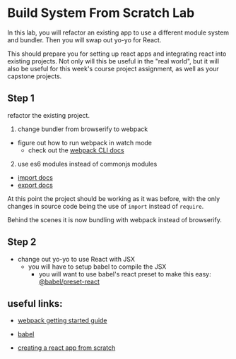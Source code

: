 # Build System From Scratch Lab

In this lab, you will refactor an existing app to use a different module system and bundler. Then you will swap out yo-yo for React.

This should prepare you for setting up react apps and integrating react into existing projects. Not only will this be useful in the "real world", but it will also be useful for this week's course project assignment, as well as your capstone projects.



## Step 1

refactor the existing project. 

1. change bundler from browserify to webpack
  * figure out how to run webpack in watch mode
    * check out the [webpack CLI docs](https://webpack.js.org/api/cli/)
2. use es6 modules instead of commonjs modules
  * [import docs](https://developer.mozilla.org/en-US/docs/Web/JavaScript/Reference/Statements/import)
  * [export docs](https://developer.mozilla.org/en-US/docs/Web/JavaScript/Reference/Statements/export)

At this point the project should be working as it was before, with the only changes in source code being the use of `import` instead of `require`.

Behind the scenes it is now bundling with webpack instead of browserify.

## Step 2

* change out yo-yo to use React with JSX
  * you will have to setup babel to compile the JSX
    * you will want to use babel's react preset to make this easy: [@babel/preset-react](https://babeljs.io/docs/en/babel-preset-react)


## useful links:

* [webpack getting started guide](https://webpack.js.org/guides/getting-started/)

* [babel](https://babeljs.io/)

* [creating a react app from scratch](https://blog.usejournal.com/creating-a-react-app-from-scratch-f3c693b84658)




